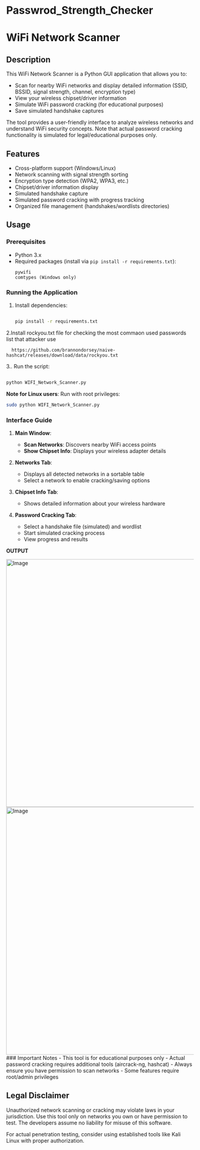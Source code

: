 # Passwrod_Strength_Checker
# WiFi Network Scanner

## Description
This WiFi Network Scanner is a Python GUI application that allows you to:
- Scan for nearby WiFi networks and display detailed information (SSID, BSSID, signal strength, channel, encryption type)
- View your wireless chipset/driver information
- Simulate WiFi password cracking (for educational purposes)
- Save simulated handshake captures

The tool provides a user-friendly interface to analyze wireless networks and understand WiFi security concepts. Note that actual password cracking functionality is simulated for legal/educational purposes only.

## Features
- Cross-platform support (Windows/Linux)
- Network scanning with signal strength sorting
- Encryption type detection (WPA2, WPA3, etc.)
- Chipset/driver information display
- Simulated handshake capture
- Simulated password cracking with progress tracking
- Organized file management (handshakes/wordlists directories)

## Usage

### Prerequisites
- Python 3.x
- Required packages (install via `pip install -r requirements.txt`):
  ```
  pywifi
  comtypes (Windows only)
  ```

### Running the Application
1. Install dependencies:
   ```bash

   pip install -r requirements.txt

   ```
2.Install rockyou.txt file for checking the most commaon used passwords list that attacker use

      https://github.com/brannondorsey/naive-hashcat/releases/download/data/rockyou.txt
      
3.. Run the script:
   ```bash

python WIFI_Network_Scanner.py

   ```

   **Note for Linux users**: Run with root privileges:
   ```bash
   sudo python WIFI_Network_Scanner.py
   ```

### Interface Guide
1. **Main Window**:
   - **Scan Networks**: Discovers nearby WiFi access points
   - **Show Chipset Info**: Displays your wireless adapter details

2. **Networks Tab**:
   - Displays all detected networks in a sortable table
   - Select a network to enable cracking/saving options

3. **Chipset Info Tab**:
   - Shows detailed information about your wireless hardware

4. **Password Cracking Tab**:
   - Select a handshake file (simulated) and wordlist
   - Start simulated cracking process
   - View progress and results
  
**OUTPUT**


  <img width="627" height="665" alt="Image" src="https://github.com/user-attachments/assets/9c120efa-e768-4a48-a850-18d68b77a697" />


   <img width="627" height="665" alt="Image" src="https://github.com/user-attachments/assets/3f7ec11e-3ad0-4680-bd86-f35ca12878d4" />
### Important Notes
- This tool is for educational purposes only
- Actual password cracking requires additional tools (aircrack-ng, hashcat)
- Always ensure you have permission to scan networks
- Some features require root/admin privileges

## Legal Disclaimer
Unauthorized network scanning or cracking may violate laws in your jurisdiction. Use this tool only on networks you own or have permission to test. The developers assume no liability for misuse of this software.

For actual penetration testing, consider using established tools like Kali Linux with proper authorization.


